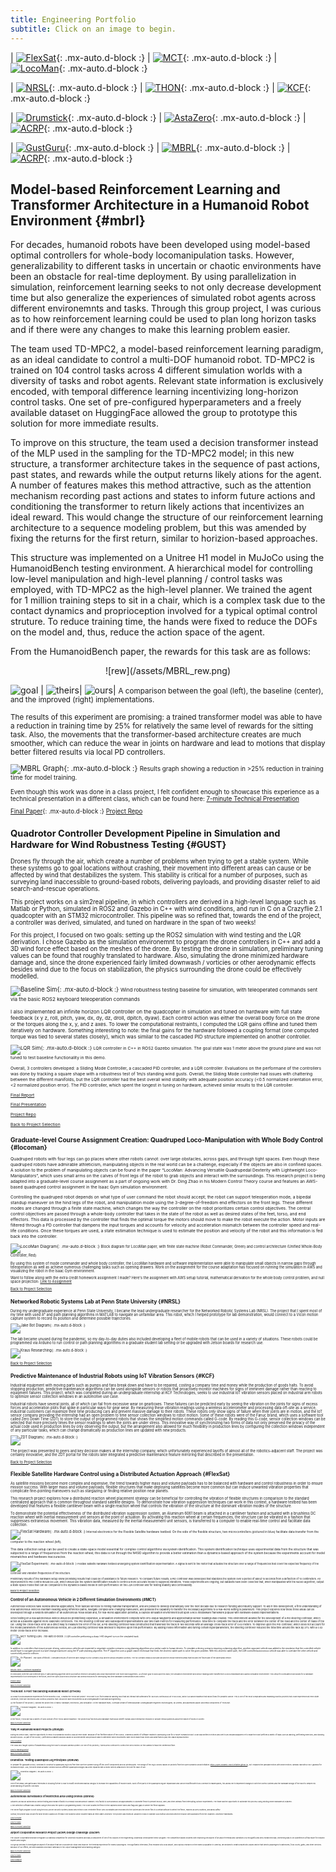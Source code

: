 ```yaml
---
title: Engineering Portfolio
subtitle: Click on an image to begin.
---
```

<a href="#top"> </a>

| [![FlexSat](/assets/png/flexsat_link.png)](#FlexSat){: .mx-auto.d-block :} | [![MCT](/assets/png/mct_link.png)](#MCT){: .mx-auto.d-block :} | [![LocoMan](/assets/png/locoman_link.png)](#locoman){: .mx-auto.d-block :} 

| [![NRSL](/assets/png/nrsl_link.png)](#NRSL){: .mx-auto.d-block :} | [![THON](/assets/png/thon_bot_link2.png)](#THON){: .mx-auto.d-block :} |  [![KCF](/assets/png/kcf_link.png)](#KCF){: .mx-auto.d-block :} 

| [![Drumstick](/assets/png/drumstick_link.png)](#DRUM){: .mx-auto.d-block :} | [![AstaZero](/assets/png/astazero_link.png)](#drone){: .mx-auto.d-block :} | [![ACRP](/assets/png/acrp_link.png)](#ACRP){: .mx-auto.d-block :}

| [![GustGuru](/assets/gustguru_link.png)](#GUST){: .mx-auto.d-block :} | [![MBRL](/assets/png/MBRL_link.png)](#mbrl){: .mx-auto.d-block :} | [![ACRP](/assets/png/acrp_link.png)](#ACRP){: .mx-auto.d-block :}

## Model-based Reinforcement Learning and Transformer Architecture in a Humanoid Robot Environment {#mbrl}

For decades, humanoid robots have been developed using model-based optimal controllers for whole-body locomanipulation tasks. However, generalizability to different tasks in uncertain or chaotic environments have been an obstacle for real-time deployment. By using parallelization in simulation, reinforcement learning seeks to not only decrease development time but also generalize the experiences of simulated robot agents across different environemnts and tasks. Through this group project, I was curious as to how reinforcement learning could be used to plan long horizon tasks and if there were any changes to make this learning problem easier. 

The team used TD-MPC2, a model-based reinforcement learning paradigm, as an ideal candidate to control a multi-DOF humanoid robot. TD-MPC2 is trained on 104 control tasks across 4 different simulation worlds with a diversity of tasks and robot agents. Relevant state information is exclusively encoded, with temporal difference learning incentivizing long-horizon control tasks. One set of pre-configured hyperparameters and a freely available dataset on HuggingFace allowed the group to prototype this solution for more immediate results. 

To improve on this structure, the team used a decision transformer instead of the MLP used in the sampling for the TD-MPC2 model; in this new structure, a transformer architecture takes in the sequence of past actions, past states, and rewards while the output returns likely ations for the agent. A number of features makes this method attractive, such as the attention mechanism recording past actions and states to inform future actions and conditioning the transformer to return likely actions that incentivizes an ideal reward. This would change the structure of our reinforcement learning architecture to a sequence modeling problem, but this was amended by fixing the returns for the first return, similar to horizion-based approaches. 

This structure was implemented on a Unitree H1 model in MuJoCo using the HumanoidBench testing environment. A hierarchical model for controlling low-level manipulation and high-level planning / control tasks was employed, with TD-MPC2 as the high-level planner. We trained the agent for 1 million training steps to sit in a chair, which is a complex task due to the contact dynamics and proprioception involved for a typical optimal control struture. To reduce training time, the hands were fixed to reduce the DOFs on the model and, thus, reduce the action space of the agent. 

From the HumanoidBench paper, the rewards for this task are as follows: 
<div align="center"> ![rew](/assets/MBRL_rew.png) </div>


![goal](/assets/MBRL_ex.png) | ![theirs](/assets/MBRL_base.gif)| ![ours](/assets/MBRL_improved.gif)|
<small> A comparison between the goal (left), the baseline (center), and the improved (right) implementations.

The results of this experiment are promising: a trained transformer model was able to have a reduction in training time by 25% for relatively the same level of rewards for the sitting task. Also, the movements that the transformer-based architecture creates are much smoother, which can reduce the wear in joints on hardware and lead to motions that display better filtered results via local PD controllers.


![MBRL Graph](/assets/MBRL_graph.png){: .mx-auto.d-block :}
<small> Results graph showing a reduction in >25% reduction in training time for model training.


Even though this work was done in a class project, I felt confident enough to showcase this experience as a technical presentation in a different class, which can be found here: 
[7-minute Technical Presentation](https://docs.google.com/presentation/d/1NwuvNZYdiaAT_omsnq6JpmwmC_UJJ2AhAgJdu2lvkr4/edit?usp=sharing)

[Final Paper](/assets/MBRL_humanoid.pdf){: .mx-auto.d-block :}
[Project Repo](https://github.com/Woodwardbr/16831-project/tree/feature/hf-transformer)


## Quadrotor Controller Development Pipeline in Simulation and Hardware for Wind Robustness Testing {#GUST}

Drones fly through the air, which create a number of problems when trying to get a stable system. While these systems go to goal locations without crashing, their movement into different areas can cause or be affected by wind that destabilizes the system. This stability is critical for a number of purposes, such as surveying land inaccessible to ground-based robots, delivering payloads, and providing disaster relief to aid search-and-rescue operations.

This project works on a sim2real pipeline, in which controllers are derived in a high-level language such as Matlab or Python, simulated in ROS2 and Gazebo in C++ with wind conditions, and run in C on a Crazyflie 2.1 quadcopter with an STM32 microcontroller. This pipeline was so refined that, towards the end of the project, a controller was derived, simulated, and tuned on hardware in the span of two weeks! 

For this project, I focused on two goals: setting up the ROS2 simulation with wind testing and the LQR derivation. I chose Gazebo as the simulation environemnt to program the drone controllers in C++ and add a 3D wind force effect based on the meshes of the drone. By testing the drone in simulation, preliminary tuning values can be found that roughly translated to hardware. Also, simulating the drone minimized hardware damage and, since the drone experienced fairly limited downwash / vorticies or other aerodynamic effects besides wind due to the focus on stabilization, the physics surrounding the drone could be effectively modelled. 

![Baseline Sim](/assets/DronewithWindinGazebo-ezgif.com-video-to-gif-converter.gif){: .mx-auto.d-block :}
<small>Wind robustness testing baseline for simulation, with teleoperated commands sent via the basic ROS2 keyboard teleoperation commands

I also implemented an infinite horizon LQR controller on the quadcopter in simulation and tuned on hardware with full state feedback (x y z, roll, pitch, yaw, dx, dy, dz, droll, dpitch, dyaw). Each control action was either the overall body force on the drone or the torques along the x, y, and z axes. To lower the computational restraints, I computed the LQR gains offline and tuned them iteratively on hardware. Something interesting to note: the final gains for the hardware followed a coupling format (one computed torque was tied to several states closely), which was similar to the cascaded PID structure implemented on another controller.

![LQR Sim](/assets/LQR_drone.gif){: .mx-auto.d-block :}
<small> LQR controller in C++ in ROS2 Gazebo simulation. The goal state was 1 meter above the ground plane and was not tuned to test baseline functionality in this demo. 

Overall, 3 controllers developed: a Sliding Mode Controller, a cascaded PID controller, and a LQR controller. Evaluations on the performane of the controllers was done by tracking a square shape with a robustness test of 1m/s standing wind gusts. Overall, the Sliding Mode controller had issues with chattering between the different manifolds, but the LQR controller had the best overall wind stability with adequate position accuracy (<0.5 normalized orientation error, <2 normalized position error). The PID controller, which spent the longest in tuning on hardware, achieved similar results to the LQR controller.
	
[Final Report](/assets/Windbreakers___ACSI_Final_Report.pdf)

[Final Presentation](/assets/Final_Presentation_Windbreakers)

[Project Repo](https://github.com/willkraus9/GustGurus-Drone-Project)

<a href="#top" class="btn btn-primary">Back to Project Selection</a>

## Graduate-level Course Assignment Creation: Quadruped Loco-Manipulation with Whole Body Control {#locoman}

Quadruped robots with four legs can go places where other robots cannot: over large obstacles, across gaps, and through tight spaces. Even though these quadruped robots have admirable athleticism, manipulating objects in the real world can be a challenge, especially if the objects are also in confined spaces. A solution to the problem of manipulating objects can be found in the paper “LocoMan: Advancing Versatile Quadrupedal Dexterity with Lightweight Loco-Manipulators”, which uses small arms on the calves of front legs of the robot to grab objects and interact with the surroundings. This research project is being adapted into a graduate-level course assignment as a part of ongoing work with Dr. Ding Zhao in his Modern Control Theory course and features an AWS-based quadruped control assignment in the Isaac Gym simulation environment.

Controlling the quadruped robot depends on what type of user command the robot should accept; the robot can support teleoperation mode, a bipedal standup maneuver on the hind legs of the robot, and manipulation mode using the 3-degree-of-freedom end effectors on the front legs. These different modes are changed through a finite state machine, which changes the way the controller on the robot prioritizes certain control objectives. The central control objectives are passed through a whole-body controller that takes in the state of the robot as well as desired states of the feet, torso, and end effectors. This data is processed by the controller that finds the optimal torque the motors should move to make the robot execute the action. Motor inputs are filtered through a PD controller that dampens the input torques and accounts for velocity and acceleration mismatch between the controller speed and real-life conditions. Once these torques are used, a state estimation technique is used to estimate the position and velocity of the robot and this information is fed back into the controller.

![LocoMan Diagram](/assets/locoman_diagram.png){: .mx-auto.d-block :}
<small>Block diagram for LocoMan paper, with finite state machine (Robot Commander, Green) and control architecture (Unified Whole-Body Controller, Red)

By using this system of mode commander and whole body controller, the LocoMan hardware and software implementation were able to manipulate small objects in narrow gaps through teleoperation as well as achieve numerous challenging tasks such as opening drawers. Work on the assignment for the course adaptation has focused on running the simulation in AWS and visualizing the robot in the Isaac Gym environment. 

Want to follow along with the extra credit homework assignment I made? Here's the assignment with AWS setup tutorial, mathematical derivation for the whole body control problem, and null space projection: [Link to Assignment](/assets/24677_locoman_assignment.pdf)

<a href="#top" class="btn btn-primary">Back to Project Selection</a>

## Networked Robotic Systems Lab at Penn State University {#NRSL}

During my undergraduate experience at Penn State University, I became the lead undergraduate researcher for the Networked Robotic Systems Lab (NRSL). The project that I spent most of my time with used A* and path planning algorithms in MATLAB to navigate an unfamiliar area. This robot, which I helped prototype for lab demonstration, would connect to a Vicon motion capture system to record its position and determine possible trajectories.

![Jake Bot Diagram](/assets/png/JakeBot.png){: .mx-auto.d-block :}

The lab became unused during the pandemic, so my day-to-day duties also included developing a fleet of mobile robots that can be used in a variety of situations. These robots could be programmed via Arduino to run control or path planning algorithms in a graduate student lab setting or be upgraded with Jetson boards for research use.

![Kraus Researching](/assets//undergrad_research.png){: .mx-auto.d-block :}

<a href="#top" class="btn btn-primary">Back to Project Selection</a>

## Predictive Maintenance of Industrial Robots using IoT Vibration Sensors {#KCF}

Industrial equipment with moving parts such as pumps and fans break down and have to be repaired, costing a company time and money while the production of goods halts. To avoid stopping production, predictive maintenance algorithms can be used alongside sensors or robots that proactively monitor machines for signs of imminent damage rather than reacting to equipment failures. This project, which was completed during an undergraduate internship at KCF Technologies, seeks to use industrial IoT vibration sensors placed on industrial arm robots to optimize sensor collection windows in an automotive use case.

Industrial robots have several joints, all of which can fail from excessive wear on gearboxes. These failures can be predicted early by seeing the vibration on the joints for signs of excess forces and acceleration plots that spike in particular ways for gear wear. By measuring these vibration readings using a wireless accelerometer and processing data off-site as a service, industrial customers can maximize their time producing cars and prevent massive damage to their robots. These robots only show signs of failure when their joints are in motion, and the IoT sensor company providing the internship had an open problem to time sensor collection windows to robot motion. Some of these robots were of the Fanuc brand, which uses a software tool called Zero Down Time (ZDT) to store the output of programmed robots that shows the simplified motion commands called G-code. By reading this G-code, sensor collection windows can be selected that more precisely times the sensor readings to when the joints are under stress. This innovative way of synchronizing two forms of data not only preserved the privacy of the actual code used in production lines by only observing the output, but the arrangement also allowed for much flexibility in production lines by configuring the collection windows independent of any particular tasks, which can change dramatically as production lines are updated with new products.

![ZDT Diagram](/assets/zdt_explain.png){: .mx-auto.d-block :}

The project was presented to peers and key decision makers at the internship company, which unfortunately experienced layoffs of almost all of the robotics-adjacent staff. The project was certainly innovative, and the ZDT portal for the robots later integrated a predictive maintenance feature mirroring that described in the presentation.

<a href="#top" class="btn btn-primary">Back to Project Selection</a>

## Flexible Satellite Hardware Control using a Distributed Actuation Approach {#FlexSat}

As satellite missions become more complex and expensive, the trend towards higher mass and volume payloads has to be balanced with hardware and control robustness in order to ensure mission success. With larger mass and volume payloads, flexible structures that make deploying satellites become more common but can induce unwanted vibration properties that complicate fine-pointing maneuvers such as stargazing or finding relative position near planets.

 This research project explores how a distributed reaction wheel placement strategy can be beneficial for controlling the vibration of flexible structures in comparison to the standard centralized approach that is common throughout standard satellite designs. To demonstrate how vibration suppression techniques can work in this context, a hardware testbed has been developed that features a flexible cantilever beam with a single reaction wheel that controls the vibration of the structure at the dominant vibration modes of the structure. 

To demonstrate the potential effectiveness of the distributed vibration suppression system, an Aluminum 6061 beam is attached in a cantilever fashion and actuated with a brushless DC reaction wheel with inertial measurement unit sensors at the point of actuation. By activating this reaction wheel at certain frequencies, the structure can be vibrated in a fashion that suppresses extraneous movement. This vibration data, measured by the inertial measurement unit sensors, is transferred to a computer to enable real-time control and facilitate data collection. 

![FlexSat Hardware](/assets//flexsat_hw.png){: .mx-auto.d-block :}
<small>Internal electronics for the Flexible Satellite hardware testbed. On the side of the flexible structure, two microcontrollers (pictured in blue) facilitate data transfer from the computer to the reaction wheel (left).

This data collection setup can be used to create a state-space model essential for complex control algorithms via system identification. This system identification technique uses experimental data from the structure that was subjected to a range of frequencies from the reaction wheel; this data is run through the N4SID algorithm to provide a better estimation than a dynamics-based approach of the system because the experiments account for model mismatches and hardware inaccuracies. 

![FlexSat Experiment](/assets//flexsat_sysid2.gif){: .mx-auto.d-block :}
<small>Flexible satellite hardware testbed undergoing system identification experimentation. A signal is sent to the motor that actuates the structure over a range of frequencies that cover the expected frequency of the controller and vibration frequencies of the structure.

Preliminary results of the hardware setup show promising results that could be of assistance to future research. To compare future results, a PID controller was developed that stabilizes the system over a period of about 15 seconds from a deflection of 10 centimeters. An improvement to PID control would be LQR, which would use the system identification results to control a more accurate model to suppress vibrations. These experiments are ongoing, but datasets have been collected that, when manipulated with the N4SID algorithm, output a state-space model that can be compared to the dynamics-based model in both performance on the LQR controller and for testing stability and controllability. 

<a href="#top" class="btn btn-primary">Back to Project Selection</a>


## Control of an Autonomous Vehicle in 2 Different Simulation Environments {#MCT}

Autonomous vehicles have several diverse applications, from taxicab services to mining material transportation, and are poised to develop dramatically over the next decade due to research funding and industry support. To aid in this development, a firm understanding of how autonomous vehicles maintain heading along reference paths, navigate complex lane changing maneuvers, and possess the capability to transfer the necessary algorithms to a real-world setting is paramount. This project explores how these three areas can be developed through a Webots simulation of an autonomous Tesla sedan and, for real-world application potential, a Gazebo simulation environment built upon a ROS middleware framework popular with hardware-based implementations. 

Since testing on a real autonomous vehicle would be prohibitively expensive, a simulation environment complete with GPS-esque waypoints and approximated sensor readings was created. This environment allowed for the development of a PID steering controller, which acted as a baseline against more elaborate controllers. The PID steering controller and subsequent implementations use two main metrics for measuring performance: total time to complete the track and the error between the center of the road and the center of mass of the car. Using the cross-track error as a direct way to measure the error of the car, a PID steering controller was constructed that traversed the track in 169 seconds with an average cross-track error of 0.63 meters. To improve upon the PID controller, which does not account for the model parameters of the autonomous vehicle, an LQR steering controller was devised to improve upon this performance. By adding model information and tuning certain hyperparameters, the steering controller reduced the total time around the rack by 21% with a 0.02 meter cross-track error increase. 

![MCT Turning LQR](/assets/mct_car.png){: .mx-auto.d-block :}
<small>LQR controller performing a sharp (~90 degree) turn on the simulated track.

In addition to controllers that ensure proper driving, autonomous vehicles are expected to negotiate complex scenarios using planning algorithms at a similar scale to human drivers. To simulate a driving scenario requiring a planning algorithm, another opponent vehicle was added to the simulation that the controlled vehicle would have to navigate around in a lane-change maneuver using the A* path planning algorithm. The A* algorithm uses a graph search technique that finds the shortest viable path to solve the given problem. With this shortest viable path, the LQR-controlled autonomous vehicle was able to overtake the other vehicle and successfully avoid a collision.

![A* Planner](/assets/mct_results.png){: .mx-auto.d-block :}
<small>Simulated results of both the lane change in a toy scenario (top) and the actual simulation (bottom). The toy scenario draws a blue path around the yellow restricted areas that includes the future path of the adversarial vehicle.

[Results Video + Controller Explanation](https://www.youtube.com/watch?v=ocHMkemsVao)

In conclusion, both the LQR controller and A* path planning algorithm were successfully tested in simulation and show improvement over more naive algorithms. As a future goal to build upon this work, the simulation environment and sensor readings were transferred to a ROS middleware and Gazebo simulation environment. This setup for a simulated robot allows for a hardware implementation to be developed in the future, since the open-source ROS structure has several resources for developing real-time hardware communication and control.

[Project Repo](https://github.com/willkraus9/Webots-to-ROS-Control-Simulation) 

<a href="#top" class="btn btn-primary">Back to Project Selection</a>

## THON Bot: 5 Foot Tall Dancing Humanoid Robot {#THON}
As a way to build advanced experiences for the Robotics Club, I created the THON Bot project. THON Bot is a 5 foot humanoid dancing robot that will interact with attendees for 48 hours continuously at THON 2025, which is a dance marathon that raises funds for pediatric cancer. This is one of the most complicated and rewarding robotics projects that I have experienced at Penn State University; there are electronics and controls problems that I would not have encountered as an undergraduate in Mechanical Engineering.

As the founder of the project, I divided the project into 3 teams: Hardware, Electronics, and Simulation. On the Hardware team, I oversaw a team of interdisciplinary undergraduate engineers that designed, 3D printed, and assembled plastic and metal components of THON Bot.   

![THON Bot Diagram](/assets/png/thon_bot_diagram.png){: .mx-auto.d-block :}

In the future, THON Bot has a variety of uses outside of the THON dance marathon. The project has functions and hardware that would benefit Human-Robot Interaction research or answer ethical questions about the nature of robots in society.

<a href="#top" class="btn btn-primary">Back to Project Selection</a>

## Tony Pi Humanoid Robot Projects {#tonypi}
During my senior year, I had the opportunity to enroll in a humanoid robotics class at Penn State. Because of the freeform nature of the course, I learned a variety of software related to developing code for a TonyPi humanoid robot. Code was written in Python and sent to an onboard Raspberry Pi to make the robot perform a variety of tasks such as dancing, performing exercises, and stacking wooden blocks. As part of the course, I performed a stability analysis based on accelerometer and pressure data to determine which movements were more stable than others and what factors play into stable bipedal motion.

[Link to Dance](/assets/mov/TonyPi_Dance.mp4)

The class also taught OpenCV fundamentals using the robot's onboard camera system. For one of my projects, I tuned a PID controller to control the servo motors on the camera to track the centermost face.

[Link to Tracking Script](/assets/mov/TonyPi_Track.mp4)

<a href="#top" class="btn btn-primary">Back to Project Selection</a>

## Drumstick: Testing Quadruped Leg Principles {#DRUM}
To prepare for graduate school, I decided to construct a quadruped leg in my free time over the summer using off-the-shelf components and 3D printed parts. The design of the leg is loosely based on projects from the Open Dynamics Robot Initiative (https://open-dynamic-robot-initiative.github.io), but I replaced the pancake motors with drone motors I already had with a 100:1 gearbox for increased torque. Also, the knee linear actuator common across different quadruped designs has been replaced with a motor directly attached to the joint for ease of use.

![Drumstick Diagram](/assets/png/drumstick_diagram.png){: .mx-auto.d-block :}

One of the areas I am particularly interested in studying further is how to modify electromechanical designs to increase the capabilities of mobile robots. Most of the parts in the quadruped leg are replaceable and can be modified with tools common to makerspaces; this allows me to implement changes in both the control systems and the hardware design of the robot to deepen my understanding of specific concepts. 

<a href="#top" class="btn btn-primary">Back to Project Selection</a>

## Autonomous Surveillance of Restricted Area Using Drones {#drone}
AstaZero AB has an autonomous vehicle testing and research facility in a heavily wooded area in Sweden. This facility is surrounded by an approximately 10 kilometer fence to prevent moose, deer, and other animals from interrupting outdoor experiments. The team had the opportunity to automate this process using existing drone hardware at AstaZero.

A line detection software was created using Python and the openCV programming library. The code isolates the fence in the captured drone video and flags any gaps in where the fence appears.

The drone flight program is built using the DSS (Drone Security System) library and Python code. Perimeter fence GPS coordinates are recorded into the system and the drone flies to a certain altitude to detect the fence, reaches all GPS locations, and lands safely.

Overall, the project was chosen for Best Project Award out of nearly one hundred senior student teams at Penn State University. The project was tested at AstaZero's track in Sweden successfully and executed the mission with assistance from the Chalmers University teammates. 

[Link to Poster](/assets/AstaZeroAB%20Team%201%20Poster.pdf)

[Link to Video](https://www.youtube.com/watch?v=jhPUywB5TlE)

<a href="#top" class="btn btn-primary">Back to Project Selection</a>

## Airport Cooperative Research Project (ACRP) Design Challenge {#ACRP}
The Airport Cooperative Research Program is a national competition for university students and was a component of one of my classes in the Engineering Leadership Development minor program. The competition tasked students with improving one aspect of an airport terminal and operations in a thoughtful and well-researched way; everything was to be submitted in a final report for industry experts and judges.  

Our group decided to investigate an aspect of an airport that we could directly study and improve: the terminal experience for elderly passengers. Through family interviews, field research at a local airport, and copious research on the elderly population in America, we decided to create a Bluetooth-based device that directs passengers to bathrooms, food courts, gates, and other services. Because of our efforts, we were awarded 2nd Place nationally in the Airport Management and Planning category.

<a href="#top" class="btn btn-primary">Back to Project Selection</a>

[Link to Video](https://www.youtube.com/watch?v=CzLzuzDaduI) 

[Link to Report](/assets/ACRP_report.pdf)


